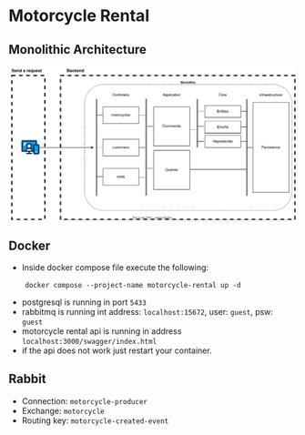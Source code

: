 # Motorcycle Rental

## Monolithic Architecture
<div align="center">
    <img src = "./images/monolithic-architecture.svg">
</div>

## Docker
* Inside docker compose file execute the following:
```console
    docker compose --project-name motorcycle-rental up -d
```
* postgresql is running in port `5433`
* rabbitmq is running int address:  `localhost:15672`, user: `guest`, psw: `guest`
* motorcycle rental api is running in address `localhost:3000/swagger/index.html` 
* if the api does not work just restart your container.

## Rabbit
* Connection: `motorcycle-producer`
* Exchange: `motorcycle`
* Routing key: `motorcycle-created-event`

